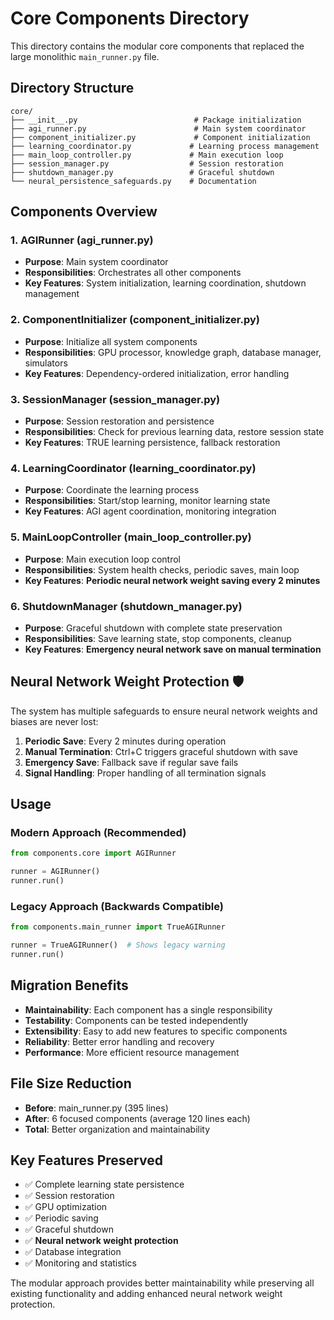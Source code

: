 # Core Components Directory

This directory contains the modular core components that replaced the large monolithic `main_runner.py` file.

## Directory Structure

```
core/
├── __init__.py                          # Package initialization
├── agi_runner.py                        # Main system coordinator
├── component_initializer.py             # Component initialization
├── learning_coordinator.py             # Learning process management
├── main_loop_controller.py             # Main execution loop
├── session_manager.py                  # Session restoration
├── shutdown_manager.py                 # Graceful shutdown
└── neural_persistence_safeguards.py    # Documentation
```

## Components Overview

### 1. AGIRunner (agi_runner.py)
- **Purpose**: Main system coordinator
- **Responsibilities**: Orchestrates all other components
- **Key Features**: System initialization, learning coordination, shutdown management

### 2. ComponentInitializer (component_initializer.py)
- **Purpose**: Initialize all system components
- **Responsibilities**: GPU processor, knowledge graph, database manager, simulators
- **Key Features**: Dependency-ordered initialization, error handling

### 3. SessionManager (session_manager.py)
- **Purpose**: Session restoration and persistence
- **Responsibilities**: Check for previous learning data, restore session state
- **Key Features**: TRUE learning persistence, fallback restoration

### 4. LearningCoordinator (learning_coordinator.py)
- **Purpose**: Coordinate the learning process
- **Responsibilities**: Start/stop learning, monitor learning state
- **Key Features**: AGI agent coordination, monitoring integration

### 5. MainLoopController (main_loop_controller.py)
- **Purpose**: Main execution loop control
- **Responsibilities**: System health checks, periodic saves, main loop
- **Key Features**: **Periodic neural network weight saving every 2 minutes**

### 6. ShutdownManager (shutdown_manager.py)
- **Purpose**: Graceful shutdown with complete state preservation
- **Responsibilities**: Save learning state, stop components, cleanup
- **Key Features**: **Emergency neural network save on manual termination**

## Neural Network Weight Protection 🛡️

The system has multiple safeguards to ensure neural network weights and biases are never lost:

1. **Periodic Save**: Every 2 minutes during operation
2. **Manual Termination**: Ctrl+C triggers graceful shutdown with save
3. **Emergency Save**: Fallback save if regular save fails
4. **Signal Handling**: Proper handling of all termination signals

## Usage

### Modern Approach (Recommended)
```python
from components.core import AGIRunner

runner = AGIRunner()
runner.run()
```

### Legacy Approach (Backwards Compatible)
```python
from components.main_runner import TrueAGIRunner

runner = TrueAGIRunner()  # Shows legacy warning
runner.run()
```

## Migration Benefits

- **Maintainability**: Each component has a single responsibility
- **Testability**: Components can be tested independently
- **Extensibility**: Easy to add new features to specific components
- **Reliability**: Better error handling and recovery
- **Performance**: More efficient resource management

## File Size Reduction

- **Before**: main_runner.py (395 lines)
- **After**: 6 focused components (average 120 lines each)
- **Total**: Better organization and maintainability

## Key Features Preserved

- ✅ Complete learning state persistence
- ✅ Session restoration
- ✅ GPU optimization
- ✅ Periodic saving
- ✅ Graceful shutdown
- ✅ **Neural network weight protection**
- ✅ Database integration
- ✅ Monitoring and statistics

The modular approach provides better maintainability while preserving all existing functionality and adding enhanced neural network weight protection.
